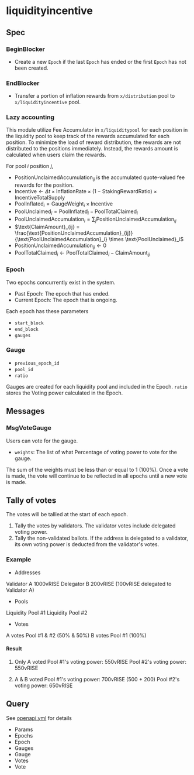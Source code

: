 # liquidityincentive

## Spec

### BeginBlocker

- Create a new `Epoch` if the last `Epoch` has ended or the first `Epoch` has not been created.

### EndBlocker

- Transfer a portion of inflation rewards from `x/distribution` pool to `x/liquidityincentive` pool.

### Lazy accounting

This module utilize Fee Accumulator in `x/liquiditypool` for each position in the liquidity pool to keep track of the rewards accumulated for each position.
To minimize the load of reward distribution, the rewards are not distributed to the positions immediately. Instead, the rewards amount is calculated when users claim the rewards.

For pool $i$ position $j$,

- $\text{PositionUnclaimedAccumulation}_{ij}$ is the accumulated quote-valued fee rewards for the position.
- $\text{Incentive} \leftarrow \Delta t \times \text{InflationRate} \times (1 - \text{StakingRewardRatio}) \times \text{IncentiveTotalSupply}$
- $\text{PoolInflated}_i = \text{GaugeWeight}_i \times \text{Incentive}$
- $\text{PoolUnclaimed}_i = \text{PoolInflated}_i - \text{PoolTotalClaimed}_i$
- $\text{PoolUnclaimedAccumulation}_i = \sum_j \text{PositionUnclaimedAccumulation}_{ij}$
- $\text{ClaimAmount}_{ij} = \frac{\text{PositionUnclaimedAccumulation}_{ij}}{\text{PoolUnclaimedAccumulation}_i} \times \text{PoolUnclaimed}_i$
- $\text{PositionUnclaimedAccumulation}_{ij} \leftarrow 0$
- $\text{PoolTotalClaimed}_i \leftarrow \text{PoolTotalClaimed}_i - \text{ClaimAmount}_{ij}$

### Epoch

Two epochs concurrently exist in the system.

- Past Epoch: The epoch that has ended.
- Current Epoch: The epoch that is ongoing.
<!-- - Next Epoch: The epoch that will be started after the current epoch. -->

Each epoch has these parameters

- `start_block`
- `end_block`
- `gauges`

### Gauge

- `previous_epoch_id`
- `pool_id`
- `ratio`

Gauges are created for each liquidity pool and included in the Epoch.
`ratio` stores the Voting power calculated in the Epoch.

## Messages

### MsgVoteGauge

Users can vote for the gauge.

- `weights`: The list of what Percentage of voting power to vote for the gauge.

The sum of the weights must be less than or equal to 1 (100%).
Once a vote is made, the vote will continue to be reflected in all epochs until a new vote is made.

## Tally of votes

The votes will be tallied at the start of each epoch.

1. Tally the votes by validators. The validator votes include delegated voting power.
1. Tally the non-validated ballots. If the address is delegated to a validator, its own voting power is deducted from the validator's votes.

### Example

- Addresses

Validator A 1000vRISE
Delegator B 200vRISE (100vRISE delegated to Validator A)

- Pools

Liquidity Pool #1
Liquidity Pool #2

- Votes

A votes Pool #1 & #2 (50% & 50%)
B votes Pool #1 (100%)

#### Result

1. Only A voted
Pool #1's voting power: 550vRISE
Pool #2's voting power: 550vRISE

1. A & B voted
Pool #1's voting power: 700vRISE (500 + 200)
Pool #2's voting power: 650vRISE

## Query

See [openapi.yml](../../docs/static/openapi.yml) for details

- Params
- Epochs
- Epoch
- Gauges
- Gauge
- Votes
- Vote
